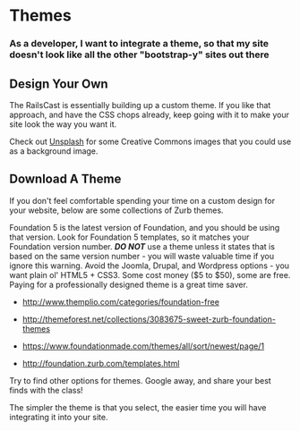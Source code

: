 # Themes

### As a developer, I want to integrate a theme, so that my site doesn't look like all the other "bootstrap-y" sites out there

## Design Your Own

The RailsCast is essentially building up a custom theme. If you like that approach, and have the CSS chops already, keep going with it to make your site look the way you want it.

Check out [Unsplash](http://unsplash.com) for some Creative Commons images that you could use as a background image.

## Download A Theme

If you don't feel comfortable spending your time on a custom design for your website, below are some collections of Zurb themes.

Foundation 5 is the latest version of Foundation, and you should be using that version.  Look for Foundation 5 templates, so it matches your Foundation version number. ***DO NOT*** use a theme unless it states that is based on the same version number - you will waste valuable time if you ignore this warning.  Avoid the Joomla, Drupal, and Wordpress options - you want plain ol' HTML5 + CSS3. Some cost money ($5 to $50), some are free. Paying for a professionally designed theme is a great time saver.

- http://www.themplio.com/categories/foundation-free

- http://themeforest.net/collections/3083675-sweet-zurb-foundation-themes

- https://www.foundationmade.com/themes/all/sort/newest/page/1

- http://foundation.zurb.com/templates.html

Try to find other options for themes. Google away, and share your best finds with the class!

The simpler the theme is that you select, the easier time you will have integrating it into your site.


